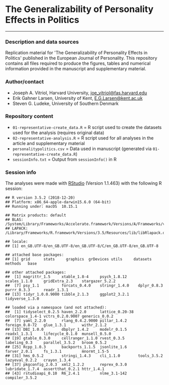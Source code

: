 # The Generalizability of Personality Effects in Politics
---

### Description and data sources

Replication material for 'The Generalizability of Personality Effects in Politics' published in the European Journal of Personality. This repository contains all files required to produce the figures, tables and numerical information provided in the manuscript and supplementary material.

### Author/contact

- Joseph A. Vitriol, Harvard University, joe_vitriol@fas.harvard.edu
- Erik Gahner Larsen, University of Kent, E.G.Larsen@kent.ac.uk
- Steven G. Ludeke, University of Southern Denmark

### Repository content

- `01-representative-create_data.R` = R script used to create the datasets used for the analysis (requires original data)
- `02-representative-analysis.R` = R script used for all analyses in the article and supplementary material
- `personalitypolitics.csv` = Data used in manuscript (generated via `01-representative-create_data.R`)
- `sessionInfo.txt` = Output from `sessionInfo()` in R

### Session info

The analyses were made with [RStudio](http://www.rstudio.com/) (Version 1.1.463) with the following R session:

```
## R version 3.5.2 (2018-12-20)
## Platform: x86_64-apple-darwin15.6.0 (64-bit)
## Running under: macOS  10.15.1

## Matrix products: default
## BLAS: /System/Library/Frameworks/Accelerate.framework/Versions/A/Frameworks/vecLib.framework/Versions/A/libBLAS.dylib
## LAPACK: /Library/Frameworks/R.framework/Versions/3.5/Resources/lib/libRlapack.dylib

## locale:
## [1] en_GB.UTF-8/en_GB.UTF-8/en_GB.UTF-8/C/en_GB.UTF-8/en_GB.UTF-8

## attached base packages:
## [1] grid      stats     graphics  grDevices utils     datasets  methods   base     

## other attached packages:
##  [1] magrittr_1.5     xtable_1.8-4     psych_1.8.12     scales_1.1.0     gridExtra_2.3    stargazer_5.2.2
##  [7] psy_1.1          forcats_0.4.0    stringr_1.4.0    dplyr_0.8.3      purrr_0.3.3      readr_1.3.1     
## [13] tidyr_1.0.0.9000 tibble_2.1.3     ggplot2_3.2.1    tidyverse_1.3.0

## loaded via a namespace (and not attached):
##  [1] tidyselect_0.2.5 haven_2.2.0      lattice_0.20-38  colorspace_1.4-1 vctrs_0.2.0.9007 generics_0.0.2  
##  [7] yaml_2.2.0       rlang_0.4.2.9000 pillar_1.4.2     foreign_0.8-72   glue_1.3.1       withr_2.1.2     
## [13] DBI_1.0.0        dbplyr_1.4.2     modelr_0.1.5     readxl_1.3.1     lifecycle_0.1.0  munsell_0.5.0   
## [19] gtable_0.3.0     cellranger_1.1.0 rvest_0.3.5      labeling_0.3     parallel_3.5.2   broom_0.5.2     
## [25] Rcpp_1.0.3       backports_1.1.5  jsonlite_1.6     farver_2.0.1     fs_1.3.1         mnormt_1.5-5    
## [31] hms_0.5.2        stringi_1.4.3    cli_1.1.0        tools_3.5.2      lazyeval_0.2.2   crayon_1.3.4    
## [37] pkgconfig_2.0.3  xml2_1.2.2       reprex_0.3.0     lubridate_1.7.4  assertthat_0.2.1 httr_1.4.1      
## [43] rstudioapi_0.10  R6_2.4.1         nlme_3.1-142     compiler_3.5.2  
```
